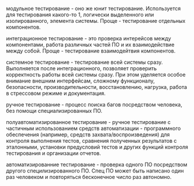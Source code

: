 модульное тестирование - оно же юнит тестирование. Используется для тестирования какого-то 1, логически выделенного или изолированного, элемента системы. Проще - тестирование отдельных компонентов.

интеграционное тестирование - это проверка интерейсов между компонентами, работа различных частей ПО и их взаимодействие между собой. Проще - тестирование взаимодейтвия компонентов.

системное тестирование - тестирование всей системы сразу. Выполняется после интеграционного, позволяет проверить корректность работы всей системы сразу. При этом уделяется особое внимание внешним интерфейсам, сложному функционалу, безопасности, производительности, восстановлению, нагрузка, работа в стрессовом режиме и документация.

ручное тестирование - процесс поиска багов посредством человека, без помощи специализированных ПО.

полуавтоматизированное тестирование - ручное тестирование с частичным использованием средств автоматизации - программного обеспечения (например, средств захвата/воспроизведения) для контроля выполнения тестов, сравнения полученных результатов с эталонными, установки предусловий тестов и других функций контроля тестирования и организации отчетов.

автоматизированние тестирование - проверка одного ПО посредством другого специлизированного ПО. Спец ПО может быть написано один раз человеком и повторяться бесконечное число раз автономно.
